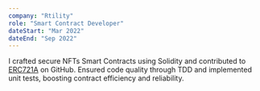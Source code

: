 ```yaml
---
company: "Rtility"
role: "Smart Contract Developer"
dateStart: "Mar 2022"
dateEnd: "Sep 2022"
---
```


I crafted secure NFTs Smart Contracts using Solidity and contributed to [ERC721A](https://github.com/chiru-labs/ERC721A) on GitHub. Ensured code quality through TDD and implemented unit tests, boosting contract efficiency and reliability.
